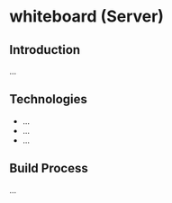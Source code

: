 # whiteboard (Server)

## Introduction

...

## Technologies

* ...
* ...
* ...

## Build Process

...
